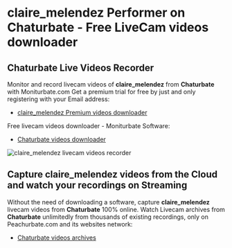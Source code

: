 # claire_melendez Performer on Chaturbate - Free LiveCam videos downloader

## Chaturbate Live Videos Recorder

Monitor and record livecam videos of **claire_melendez** from **Chaturbate** with Moniturbate.com
Get a premium trial for free by just and only registering with your Email address:
* [claire_melendez Premium videos downloader](https://moniturbate.com/request-demo-licence-key.html)

Free livecam videos downloader - Moniturbate Software:
* [Chaturbate videos downloader](https://moniturbate.com/moniturbate-download-software.html)

![claire_melendez livecam videos recorder](https://peachurnet.com/templates/moniturbate-software.png)


## Capture claire_melendez videos from the Cloud and watch your recordings on Streaming

Without the need of downloading a software, capture **claire_melendez** livecam videos from **Chaturbate** 100% online.
Watch Livecam archives from **Chaturbate** unlimitedly from thousands of existing recordings, only on Peachurbate.com and its websites network:
* [Chaturbate videos archives](https://peachurnet.com/)